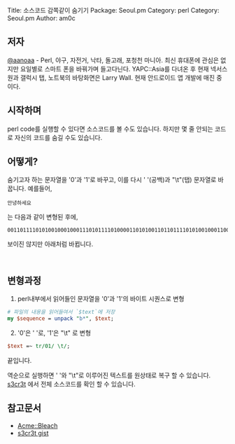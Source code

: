 Title:    소스코드 감쪽같이 숨기기
Package:  Seoul.pm
Category: perl
Category: Seoul.pm
Author:   am0c


저자
-----

[@aanoaa][aanoaa] - Perl, 야구, 자전거, 낙타, 돌고래, 포청천 마니아. 최신 휴대폰에 관심은 없지만 요일별로 스마트 폰을 바꿔가며 들고다닌다. YAPC::Asia를 다녀온 후 현재 넥서스 원과 갤럭시 탭, 노트북의 바탕화면은 Larry Wall. 현재 안드로이드 앱 개발에 매진 중이다.



시작하며
-------

perl code를 실행할 수 있다면 소스코드를 볼 수도 있습니다.
하지만 몇 줄 안되는 코드로 자신의 코드를 숨길 수도 있습니다.



어떻게?
--------

숨기고자 하는 문자열을 '0'과 '1'로 바꾸고, 이를 다시 ' '(공백)과
"\t"(탭) 문자열로 바꿉니다. 예를들어,

    안녕하세요

는 다음과 같이 변형된 후에,

    00110111101010010001000111010111101000011010100110110111101010010001100100110111001000010001110100110111010110010010100101010000

보이진 않지만 아래처럼 바뀝니다.

```
  		 				 	 	  	   	   			 	 				 	    		 	 	  		 		 				 	 	  	   		  	  		 			  	    	   			 	  		 			 	 		  	  	 	  	 	 	    
```


변형과정
---------

1. perl내부에서 읽어들인 문자열을 '0'과 '1'의 바이트 시퀀스로 변형

```perl
# 파일의 내용을 읽어들여서 `$text`에 저장
my $sequence = unpack "b*", $text;
```

2. '0'은 ' '로, '1'은 "\t" 로 변형

```perl
$text =~ tr/01/ \t/;
```

끝입니다.

역순으로 실행하면 ' '와 "\t"로 이루어진 텍스트를 원상태로 복구 할 수
있습니다. [s3cr3t][gist] 에서 전체 소스코드를 확인 할 수 있습니다.



참고문서
---------

- [Acme::Bleach][Acme::Bleach]
- [s3cr3t gist][gist]


[Acme::Bleach]:  http://search.cpan.org/~dconway/Acme-Bleach-1.13/lib/Acme/Bleach.pm
[pack]:          http://perldoc.perl.org/functions/pack.html
[unpack]:        http://perldoc.perl.org/functions/unpack.html
[gypark-pack-b]: http://gypark.pe.kr/wiki/Perl/Pack#H_1_7_2
[gist]:          https://gist.github.com/1408846
[aanoaa]:        http://aanoaa.github.com/
